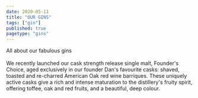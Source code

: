 ```yaml
---
date: 2020-05-11
title: "OUR GINS"
tags: ["gin"]
published: true
pagetype: "gins"
---
```


All about our fabulous gins
<br>
<br>
We recently launched our cask strength release single malt, Founder's Choice, aged exclusively in our founder Dan's favourite casks: shaved, toasted and re-charred American Oak red wine barriques. These uniquely active casks give a rich and intense maturation to the distillery's fruity spirit, offering toffee, oak and red fruits, and a beautiful, deep colour.